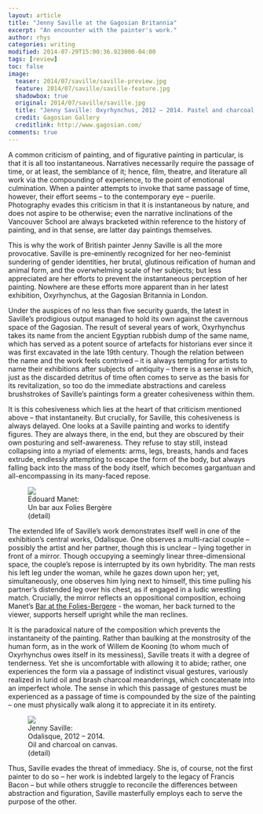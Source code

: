 ```yaml
---
layout: article
title: "Jenny Saville at the Gagosian Britannia"
excerpt: "An encounter with the painter's work."
author: rhys
categories: writing
modified: 2014-07-29T15:00:36.923000-04:00
tags: [review]
toc: false
image:
  teaser: 2014/07/saville/saville-preview.jpg
  feature: 2014/07/saville/saville-feature.jpg
  shadowbox: true
  original: 2014/07/saville/saville.jpg
  title: "Jenny Saville: Oxyrhynchus, 2012 – 2014. Pastel and charcoal on canvas."
  credit: Gagosian Gallery
  creditlink: http://www.gagosian.com/
comments: true
---
```



A common criticism of painting, and of figurative painting in particular, is that it is all too instantaneous. Narratives necessarily require the passage of time, or at least, the semblance of it; hence, film, theatre, and literature all work via the compounding of experience, to the point of emotional culmination. When a painter attempts to invoke that same passage of time, however, their effort seems – to the contemporary eye – puerile. Photography evades this criticism in that it is instantaneous by nature, and does not aspire to be otherwise; even the narrative inclinations of the Vancouver School are always bracketed within reference to the history of painting, and in that sense, are latter day paintings themselves.

This is why the work of British painter Jenny Saville is all the more provocative. Saville is pre-eminently recognized for her neo-feminist sundering of gender identities, her brutal, glutinous reification of human and animal form, and the overwhelming scale of her subjects; but less appreciated are her efforts to prevent the instantaneous perception of her painting. Nowhere are these efforts more apparent than in her latest exhibition, Oxyrhynchus, at the Gagosian Britannia in London.

Under the auspices of no less than five security guards, the latest in Saville’s prodigious output managed to hold its own against the cavernous space of the Gagosian. The result of several years of work, Oxyrhynchus takes its name from the ancient Egyptian rubbish dump of the same name, which has served as a potent source of artefacts for historians ever since it was first excavated in the late 19th century. Though the relation between the name and the work feels contrived – it is always tempting for artists to name their exhibitions after subjects of antiquity – there is a sense in which, just as the discarded detritus of time often comes to serve as the basis for its revitalization, so too do the immediate abstractions and careless brushstrokes of Saville’s paintings form a greater cohesiveness within them.

It is this cohesiveness which lies at the heart of that criticism mentioned above – that instantaneity. But crucially, for Saville, this cohesiveness is always delayed. One looks at a Saville painting and works to identify figures. They are always there, in the end, but they are obscured by their own posturing and self-awareness. They refuse to stay still, instead collapsing into a myriad of elements: arms, legs, breasts, hands and faces extrude, endlessly attempting to escape the form of the body, but always falling back into the mass of the body itself, which becomes gargantuan and all-encompassing in its many-faced repose.

<figure>
  <a href="http://upload.wikimedia.org/wikipedia/commons/0/0d/Edouard_Manet%2C_A_Bar_at_the_Folies-Berg%C3%A8re.jpg" rel="shadowbox" title="Jenny Saville: Odalisque, 2012 – 2014. Oil and charcoal on canvas.">
  <img src="{{site.url}}/images/2014/07/saville/manet-teaser.jpg"></a>
  <figcaption>
    Edouard Manet: <br />
    Un bar aux Folies Bergère <br />
    (detail)
  </figcaption>
</figure>

The extended life of Saville’s work demonstrates itself well in one of the exhibition’s central works, Odalisque. One observes a multi-racial couple – possibly the artist and her partner, though this is unclear – lying together in front of a mirror. Though occupying a seemingly linear three-dimensional space, the couple’s repose is interrupted by its own hybridity. The man rests his left leg under the woman, while he gazes down upon her; yet, simultaneously, one observes him lying next to himself, this time pulling his partner’s distended leg over his chest, as if engaged in a ludic wrestling match. Crucially, the mirror reflects an oppositional composition, echoing Manet’s [Bar at the Folies-Bergere](http://en.wikipedia.org/wiki/A_Bar_at_the_Folies-Berg%C3%A8re) - the woman, her back turned to the viewer, supports herself upright while the man reclines.

It is the paradoxical nature of the composition which prevents the instantaneity of the painting. Rather than baulking at the monstrosity of the human form, as in the work of Willem de Kooning (to whom much of Oxyrhynchus owes itself in its messiness), Saville treats it with a degree of tenderness. Yet she is uncomfortable with allowing it to abide; rather, one experiences the form via a passage of indistinct visual gestures, variously realized in lurid oil and brash charcoal meanderings, which concatenate into an imperfect whole. The sense in which this passage of gestures must be experienced as a passage of time is compounded by the size of the painting – one must physically walk along it to appreciate it in its entirety.

<figure>
  <a href="{{site.url}}/images/2014/07/saville/odalisque.jpg" rel="shadowbox" title="Jenny Saville: Odalisque, 2012 – 2014. Oil and charcoal on canvas.">
  <img src="{{site.url}}/images/2014/07/saville/odalisque-teaser.jpg"></a>
  <figcaption>
    Jenny Saville: <br />
    Odalisque, 2012 – 2014. <br />
    Oil and charcoal on canvas. <br />
    (detail)
  </figcaption>
</figure>

Thus, Saville evades the threat of immediacy. She is, of course, not the first painter to do so – her work is indebted largely to the legacy of Francis Bacon – but while others struggle to reconcile the differences between abstraction and figuration, Saville masterfully employs each to serve the purpose of the other.
